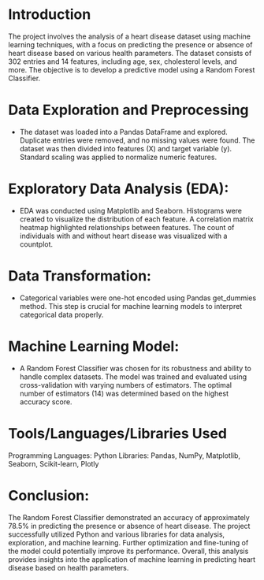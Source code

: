 # Introduction
The project involves the analysis of a heart disease dataset using machine learning techniques, with a focus on predicting the presence or absence of heart disease based on various health parameters. The dataset consists of 302 entries and 14 features, including age, sex, cholesterol levels, and more. The objective is to develop a predictive model using a Random Forest Classifier.

# Data Exploration and Preprocessing
- The dataset was loaded into a Pandas DataFrame and explored. Duplicate entries were removed, and no missing values were found. The dataset was then divided into features (X) and target variable (y). Standard scaling was applied to normalize numeric features.

# Exploratory Data Analysis (EDA):
- EDA was conducted using Matplotlib and Seaborn. Histograms were created to visualize the distribution of each feature. A correlation matrix heatmap highlighted relationships between features. The count of individuals with and without heart disease was visualized with a countplot.

# Data Transformation:
- Categorical variables were one-hot encoded using Pandas get_dummies method. This step is crucial for machine learning models to interpret categorical data properly.

# Machine Learning Model:
- A Random Forest Classifier was chosen for its robustness and ability to handle complex datasets. The model was trained and evaluated using cross-validation with varying numbers of estimators. The optimal number of estimators (14) was determined based on the highest accuracy score.

# Tools/Languages/Libraries Used
Programming Languages: Python
Libraries: Pandas, NumPy, Matplotlib, Seaborn, Scikit-learn, Plotly

# Conclusion:
The Random Forest Classifier demonstrated an accuracy of approximately 78.5% in predicting the presence or absence of heart disease. The project successfully utilized Python and various libraries for data analysis, exploration, and machine learning. Further optimization and fine-tuning of the model could potentially improve its performance. Overall, this analysis provides insights into the application of machine learning in predicting heart disease based on health parameters.
